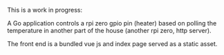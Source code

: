 This is a work in progress:

A Go application controls a rpi zero gpio pin (heater) based on polling the temperature in another part of the house (another rpi zero, http server).

The front end is a bundled vue js and index page served as a static asset.

